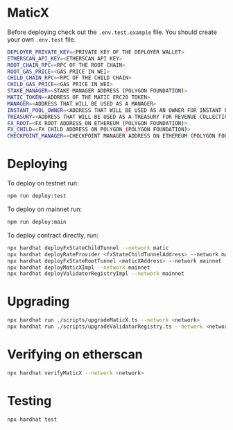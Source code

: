 # MaticX

Before deploying check out the `.env.test.example` file. You should create your own `.env.test` file.

```bash
DEPLOYER_PRIVATE_KEY=<PRIVATE KEY OF THE DEPLOYER WALLET>
ETHERSCAN_API_KEY=<ETHERSCAN API KEY>
ROOT_CHAIN_RPC=<RPC OF THE ROOT CHAIN>
ROOT_GAS_PRICE=<GAS PRICE IN WEI>
CHILD_CHAIN_RPC=<RPC OF THE CHILD CHAIN>
CHILD_GAS_PRICE=<GAS PRICE IN WEI>
STAKE_MANAGER=<STAKE MANAGER ADDRESS (POLYGON FOUNDATION)>
MATIC_TOKEN=<ADDRESS OF THE MATIC ERC20 TOKEN>
MANAGER=<ADDRESS THAT WILL BE USED AS A MANAGER>
INSTANT_POOL_OWNER=<ADDRESS THAT WILL BE USED AS AN OWNER FOR INSTANT POOL>
TREASURY=<ADDRESS THAT WILL BE USED AS A TREASURY FOR REVENUE COLLECTION>
FX_ROOT=<FX ROOT ADDRESS ON ETHEREUM (POLYGON FOUNDATION)>
FX_CHILD=<FX CHILD ADDRESS ON POLYGON (POLYGON FOUNDATION)>
CHECKPOINT_MANAGER=<CHECKPOINT MANAGER ADDRESS ON ETHEREUM (POLYGON FOUNDATION)>
```

# Deploying

To deploy on testnet run:

```bash
npm run deploy:test
```

To deploy on mainnet run:

```bash
npm run deploy:main
```

To deploy contract directly, run:

```bash
npx hardhat deployFxStateChildTunnel --network matic
npx hardhat deployRateProvider <fxStateChildTunnelAddress> --network matic
npx hardhat deployFxStateRootTunnel <maticXAddress> --network mainnet
npx hardhat deployMaticXImpl --network mainnet
npx hardhat deployValidatorRegistryImpl --network mainnet
```

# Upgrading

```bash
npx hardhat run ./scripts/upgradeMaticX.ts --network <network>
npx hardhat run ./scripts/upgradeValidatorRegistry.ts --network <network>
```

# Verifying on etherscan

```bash
npx hardhat verifyMaticX --network <network>
```

# Testing

```bash
npx hardhat test
```
